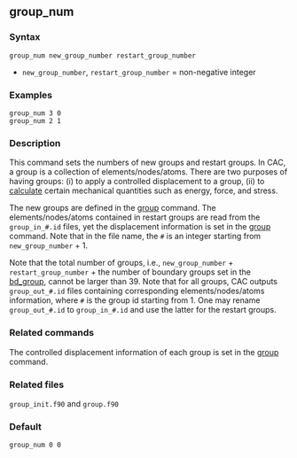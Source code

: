 ## group_num

### Syntax

	group_num new_group_number restart_group_number

* `new_group_number`, `restart_group_number` = non-negative integer

### Examples

	group_num 3 0
	group_num 2 1

### Description

This command sets the numbers of new groups and restart groups. In CAC, a group is a collection of elements/nodes/atoms. There are two purposes of having groups: (i) to apply a controlled displacement to a group, (ii) to [calculate](cal.md) certain mechanical quantities such as energy, force, and stress.

The new groups are defined in the [group](group.md) command. The elements/nodes/atoms contained in restart groups are read from the `group_in_#.id` files, yet the displacement information is set in the [group](group.md) command. Note that in the file name, the `#` is an integer starting from `new_group_number` + 1.

Note that the total number of groups, i.e., `new_group_number` + `restart_group_number` + the number of boundary groups set in the [bd_group](bd_group.md), cannot be larger than 39. Note that for all groups, CAC outputs `group_out_#.id` files containing corresponding elements/nodes/atoms information, where `#` is the group id starting from 1. One may rename `group_out_#.id` to `group_in_#.id` and use the latter for the restart groups.

### Related commands

The controlled displacement information of each group is set in the [group](group.md) command.

### Related files

`group_init.f90` and `group.f90`

### Default

	group_num 0 0
